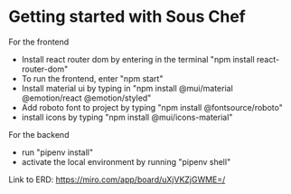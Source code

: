 # Getting started with Sous Chef

For the frontend
- Install react router dom by entering in the terminal "npm install react-router-dom"
- To run the frontend, enter "npm start"
- Install material ui by typing in "npm install @mui/material @emotion/react @emotion/styled"
- Add roboto font to project by typing "npm install @fontsource/roboto"
- install icons by typing "npm install @mui/icons-material"

For the backend
- run "pipenv install"
- activate the local environment by running "pipenv shell"

Link to ERD:
https://miro.com/app/board/uXjVKZjGWME=/